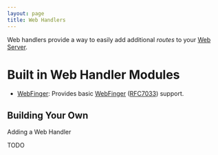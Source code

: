 ```yaml
---
layout: page
title: Web Handlers
---
```

Web handlers provide a way to easily add additional _routes_ to your [Web Server](./web-server.md).

# Built in Web Handler Modules
* [WebFinger](./webfinger-handler.md): Provides basic [WebFinger](https://webfinger.net/) ([RFC7033](https://www.rfc-editor.org/rfc/rfc7033)) support.

## Building Your Own
Adding a Web Handler

TODO
